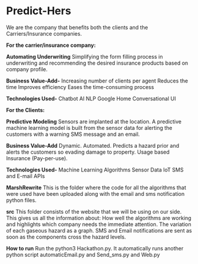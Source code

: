 # Predict-Hers

We are the company that benefits both the clients and the Carriers/Insurance companies.

**For the carrier/insurance company:**

**Automating Underwriting**
Simplifying the form filling process in underwriting and recommending the desired insurance products based on company profile.

**Business Value-Add-**
Increasing number of clients per agent
Reduces the time
Improves efficiency
Eases the time-consuming process

**Technologies Used-**
Chatbot AI
NLP
Google Home
Conversational UI

**For the Clients:**

**Predictive Modeling**
Sensors are implanted at the location. A predictive machine learning model is built from the sensor data for alerting the customers with a warning SMS message and an email.

**Business Value-Add**
Dynamic.
Automated.
Predicts a hazard prior and alerts the customers so evading damage to property.
Usage based Insurance (Pay-per-use).

**Technologies Used-**
Machine Learning Algorithms
Sensor Data
IoT
SMS and E-mail APIs

**MarshRewrite**
This is the folder where the code for all the algorithms that were used have been uploaded along with the email and sms notification python files.

**src**
This folder consists of the website that we will be using on our side. This gives us all the information about:
How well the algorithms are working and highlights which company needs the immediate attention.
The variation of each gaseous hazard as a graph.
SMS and Email notifications are sent as soon as the components cross the hazard levels.

**How to run**
Run the python3 Hackathon.py.
It automatically runs another python script automaticEmail.py and Send_sms.py and Web.py
